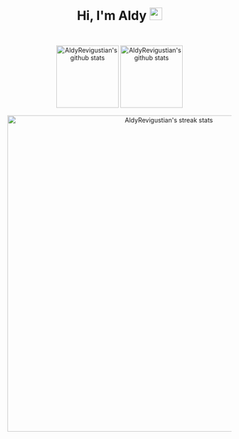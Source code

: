 <h1 align='center' >
  Hi, I'm Aldy   
  <img src="https://media.giphy.com/media/hvRJCLFzcasrR4ia7z/giphy.gif" width="28">
</h1>

<br/>

<p align='center'>
  <img align="center" height="140px" src="https://github-readme-stats.vercel.app/api/top-langs/?username=AldyRevigustian&layout=compact&theme=react&hide_border=true&bg_color=2E3440&title_color=F85D7F&icon_color=F8D866" alt="AldyRevigustian's github stats"/>
  </a>
  <a href="https://github.com/AldyRevigustian/">
  <img align="center" height="140px" src="https://github-readme-stats.vercel.app/api?username=AldyRevigustian&hide=issues&show_icons=true&include_all_commits=true&count_private=true&theme=react&hide_border=true&bg_color=2E3440&title_color=F85D7F&icon_color=F8D866" alt="AldyRevigustian's github stats" />
  </a><br/><br/>
  <a href="https://github.com/AldyRevigustian/">
  <img align="center" width="710px" src="https://github-readme-streak-stats.herokuapp.com/?user=AldyRevigustian&theme=react&fire=FFF&ring=F85D7F&currStreakLabel=F85D7F&sideNums=F85D7F&currStreakNum=F85D7F&sideLabels=FFF&hide_border=true&background=2E3440" alt="AldyRevigustian's streak stats"/>
  </a><br/><br/>
</p>
